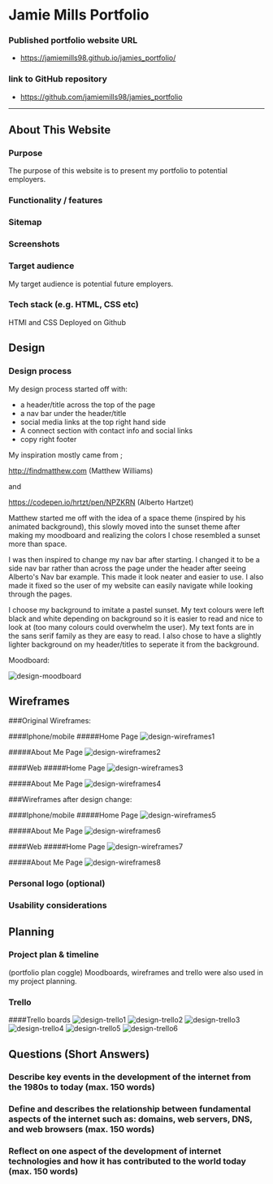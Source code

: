 # Jamie Mills Portfolio

### Published portfolio website URL
* https://jamiemills98.github.io/jamies_portfolio/
### link to GitHub repository
* https://github.com/jamiemills98/jamies_portfolio
_________________________________________________________________________________________________________

## About This Website

### Purpose

The purpose of this website is to present my portfolio to potential employers.

### Functionality / features

### Sitemap

### Screenshots

### Target audience

My target audience is potential future employers. 

### Tech stack (e.g. HTML, CSS etc)
HTMl and CSS
Deployed on Github

## Design

### Design process
My design process started off with:
- a header/title across the top of the page
- a nav bar under the header/title
- social media links at the top right hand side 
- A connect section with contact info and social links
- copy right footer

 My inspiration mostly came from ; 

http://findmatthew.com (Matthew Williams)

and 

https://codepen.io/hrtzt/pen/NPZKRN (Alberto Hartzet)

Matthew started me off with the idea of a space theme (inspired by his animated background), this slowly moved into the sunset theme after making my moodboard and realizing the colors I chose resembled a sunset more than space. 

I was then inspired to change my nav bar after starting. I changed it to be a side nav bar rather than across the page under the header after seeing Alberto's Nav bar example. This made it look neater and easier to use. I also made it fixed so the user of my website can easily navigate while looking through the pages. 

I choose my background to imitate a pastel sunset. My text colours were left black and white depending on background so it is easier to read and nice to look at (too many colours could overwhelm the user). My text fonts are in the sans serif family as they are easy to read. I also chose to have a slightly lighter background on my header/titles to seperate it from the background.

Moodboard: 

![design-moodboard](docs/portfoliomood.png "portfolio-moodboard")

## Wireframes
###Original Wireframes:

####Iphone/mobile 
#####Home Page
![design-wireframes1](docs/iphonehome.png "portfolio-wireframe1") 

#####About Me Page
![design-wireframes2](docs/aboutmemobile.png "portfolio-wireframe2")

####Web 
#####Home Page
![design-wireframes3](docs/homeweb.png "portfolio-wireframe3") 

#####About Me Page
![design-wireframes4](docs/aboutmeweb.png "portfolio-wireframe4")

###Wireframes after design change: 

####Iphone/mobile
#####Home Page
![design-wireframes5](docs/homemobile2.png "portfolio-wireframe5") 

#####About Me Page
![design-wireframes6](docs/aboutmemobile2.png "portfolio-wireframe6")

####Web 
#####Home Page
![design-wireframes7](docs/homeweb2.png "portfolio-wireframe7") 

#####About Me Page
![design-wireframes8](docs/aboutmeweb2.png "portfolio-wireframe8")



### Personal logo (optional)

### Usability considerations


## Planning

### Project plan & timeline
(portfolio plan coggle)
Moodboards, wireframes and trello were also used in my project planning.

### Trello
####Trello boards
![design-trello1](docs/trello1.png "portfolio-trello1") 
![design-trello2](docs/trello2.png "portfolio-trello2") 
![design-trello3](docs/trello3.png "portfolio-trello3") 
![design-trello4](docs/trello4.png "portfolio-trello4") 
![design-trello5](docs/trello5.png "portfolio-trello5") 
![design-trello6](docs/trello6.png "portfolio-trello6") 

## Questions (Short Answers)

### Describe key events in the development of the internet from the 1980s to today (max. 150 words)

### Define and describes the relationship between fundamental aspects of the internet such as: domains, web servers, DNS, and web browsers (max. 150 words)

### Reflect on one aspect of the development of internet technologies and how it has contributed to the world today (max. 150 words)